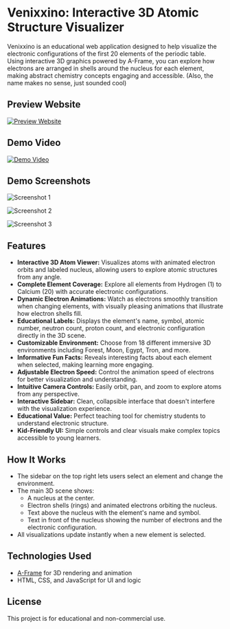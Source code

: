 # Venixxino: Interactive 3D Atomic Structure Visualizer

Venixxino is an educational web application designed to help visualize the electronic configurations of the first 20 elements of the periodic table. Using interactive 3D graphics powered by A-Frame, you can explore how electrons are arranged in shells around the nucleus for each element, making abstract chemistry concepts engaging and accessible.
(Also, the name makes no sense, just sounded cool)

## Preview Website
[![Preview Website](https://img.shields.io/badge/Preview-GitHub%20Pages-blue?logo=github)](https://V-Play-Games.github.io/Venixxino/)

## Demo Video
[![Demo Video](https://img.shields.io/badge/Watch%20Demo-Video-blue)](https://hc-cdn.hel1.your-objectstorage.com/s/v3/24dcd1fdd07d0a0d610442f9644a863098ddb4ad_screen_recording_2025-06-26_003738.mp4)

## Demo Screenshots

![Screenshot 1](https://hc-cdn.hel1.your-objectstorage.com/s/v3/a08014e964f0473e7b488a15c7d725d6442c8c7a_screenshot_2025-06-26_003530.png)

![Screenshot 2](https://hc-cdn.hel1.your-objectstorage.com/s/v3/4c6d60f2924dd35bb09063e369c949272d88871b_screenshot_2025-06-26_003618.png)

![Screenshot 3](https://hc-cdn.hel1.your-objectstorage.com/s/v3/7e3e3cf246abd9369b477e5ac6ccb1b8ddb6bc83_screenshot_2025-06-26_003548.png)

## Features
- **Interactive 3D Atom Viewer:** Visualizes atoms with animated electron orbits and labeled nucleus, allowing users to explore atomic structures from any angle.
- **Complete Element Coverage:** Explore all elements from Hydrogen (1) to Calcium (20) with accurate electronic configurations.
- **Dynamic Electron Animations:** Watch as electrons smoothly transition when changing elements, with visually pleasing animations that illustrate how electron shells fill.
- **Educational Labels:** Displays the element's name, symbol, atomic number, neutron count, proton count, and electronic configuration directly in the 3D scene.
- **Customizable Environment:** Choose from 18 different immersive 3D environments including Forest, Moon, Egypt, Tron, and more.
- **Informative Fun Facts:** Reveals interesting facts about each element when selected, making learning more engaging.
- **Adjustable Electron Speed:** Control the animation speed of electrons for better visualization and understanding.
- **Intuitive Camera Controls:** Easily orbit, pan, and zoom to explore atoms from any perspective.
- **Interactive Sidebar:** Clean, collapsible interface that doesn't interfere with the visualization experience.
- **Educational Value:** Perfect teaching tool for chemistry students to understand electronic structure.
- **Kid-Friendly UI:** Simple controls and clear visuals make complex topics accessible to young learners.

## How It Works
- The sidebar on the top right lets users select an element and change the environment.
- The main 3D scene shows:
  - A nucleus at the center.
  - Electron shells (rings) and animated electrons orbiting the nucleus.
  - Text above the nucleus with the element's name and symbol.
  - Text in front of the nucleus showing the number of electrons and the electronic configuration.
- All visualizations update instantly when a new element is selected.

## Technologies Used
- [A-Frame](https://aframe.io/) for 3D rendering and animation
- HTML, CSS, and JavaScript for UI and logic

## License
This project is for educational and non-commercial use.
